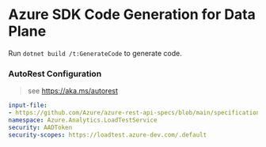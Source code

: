 # Azure SDK Code Generation for Data Plane

Run `dotnet build /t:GenerateCode` to generate code.

### AutoRest Configuration
> see https://aka.ms/autorest

``` yaml
input-file: 
- https://github.com/Azure/azure-rest-api-specs/blob/main/specification/loadtestservice/data-plane/Microsoft.LoadTestService/preview/2022-06-01-preview/loadtestservice.json
namespace: Azure.Analytics.LoadTestService
security: AADToken
security-scopes: https://loadtest.azure-dev.com/.default
 
```
